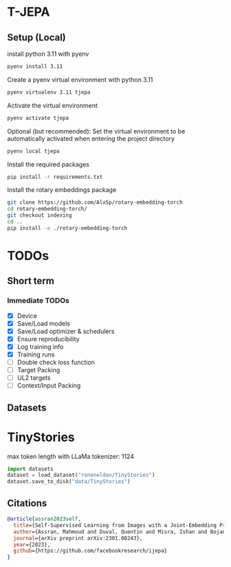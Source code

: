 # T-JEPA

## Setup (Local)

install python 3.11 with pyenv

```bash
pyenv install 3.11
```

Create a pyenv virtual environment with python 3.11
```bash
pyenv virtualenv 3.11 tjepa
```

Activate the virtual environment

```bash
pyenv activate tjepa
```

Optional (but recommended): Set the virtual environment to be automatically activated when entering the project directory

```bash
pyenv local tjepa
```

Install the required packages

```bash
pip install -r requirements.txt
```

Install the rotary embeddings package

```bash
git clone https://github.com/AlxSp/rotary-embedding-torch
cd rotary-embedding-torch/
git checkout indexing
cd ..
pip install -e ./rotary-embedding-torch
```

# TODOs

## Short term

### Immediate TODOs
- [X] Device
- [X] Save/Load models
- [X] Save/Load optimizer & schedulers
- [X] Ensure reproducibility
- [X] Log training info
- [X] Training runs
- [ ] Double check loss function
- [ ] Target Packing
- [ ] UL2 targets
- [ ] Context/Input Packing

## Datasets

# TinyStories

max token length with LLaMa tokenizer: 1124

```python
import datasets
dataset = load_dataset("roneneldan/TinyStories")
dataset.save_to_disk("data/TinyStories")
```

## Citations

```bibtex
@article{assran2023self,
  title={Self-Supervised Learning from Images with a Joint-Embedding Predictive Architecture},
  author={Assran, Mahmoud and Duval, Quentin and Misra, Ishan and Bojanowski, Piotr and Vincent, Pascal and Rabbat, Michael and LeCun, Yann and Ballas, Nicolas},
  journal={arXiv preprint arXiv:2301.08243},
  year={2023},
  github={https://github.com/facebookresearch/ijepa}
}
```